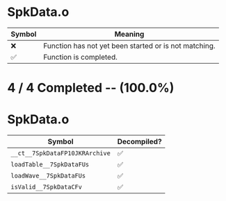 # SpkData.o
| Symbol | Meaning 
| ------------- | ------------- 
| :x: | Function has not yet been started or is not matching. 
| :white_check_mark: | Function is completed. 


# 4 / 4 Completed -- (100.0%)
# SpkData.o
| Symbol | Decompiled? |
| ------------- | ------------- |
| `__ct__7SpkDataFP10JKRArchive` | :white_check_mark: |
| `loadTable__7SpkDataFUs` | :white_check_mark: |
| `loadWave__7SpkDataFUs` | :white_check_mark: |
| `isValid__7SpkDataCFv` | :white_check_mark: |
